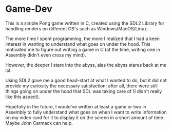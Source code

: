 # Game-Dev

This is a simple Pong game written in C, created using the SDL2 Library for handling renders on different OS's such as Windows/MacOS/Linux.

The more time I spent programming, the more I realized that I had a keen interest in wanting to understand what goes on under the hood.
This motivated me to figure out writing a game in C (at the time, writing one in Assembly didn't even cross my mind).

However, the deeper I stare into the abyss, alas the abyss stares back at me lol.

Using SDL2 gave me a good head-start at what I wanted to do, but it did not provide my curiosity the necessary satisfaction; after all, there were still things going on under the hood that SDL was taking care of (I didn't really like this aspect).

Hopefully in the future, I would've written at least a game or two in Assembly to fully understand what goes on when I want to write information on my video card for it to display it on the screen in a short amount of time.
Maybe John Carmack can help.

